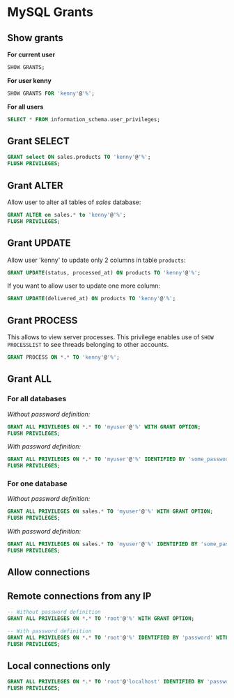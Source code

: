 # MySQL Grants

## Show grants

**For current user**

```sql
SHOW GRANTS;
```

**For user kenny**

```sql
SHOW GRANTS FOR 'kenny'@'%';
```

**For all users**

```sql
SELECT * FROM information_schema.user_privileges;
```

## Grant SELECT

```sql
GRANT select ON sales.products TO 'kenny'@'%';
FLUSH PRIVILEGES;
```

## Grant ALTER

Allow user to alter all tables of *sales* database:

```sql
GRANT ALTER on sales.* to 'kenny'@'%';
FLUSH PRIVILEGES;
```

## Grant UPDATE

Allow user 'kenny' to update only 2 columns in table `products`:

```sql
GRANT UPDATE(status, processed_at) ON products TO 'kenny'@'%';
```

If you want to allow user to update one more column:

```sql
GRANT UPDATE(delivered_at) ON products TO 'kenny'@'%';
```

## Grant PROCESS

This allows to view server processes. This privilege enables use of `SHOW PROCESSLIST` 
to see threads belonging to other accounts.

```sql
GRANT PROCESS ON *.* TO 'kenny'@'%';
```

## Grant ALL

### For all databases

*Without password definition:*

```sql
GRANT ALL PRIVILEGES ON *.* TO 'myuser'@'%' WITH GRANT OPTION;
FLUSH PRIVILEGES;
```

*With password definition:*

```sql
GRANT ALL PRIVILEGES ON *.* TO 'myuser'@'%' IDENTIFIED BY 'some_password' WITH GRANT OPTION;
FLUSH PRIVILEGES;
```

### For one database

*Without password definition:*

```sql
GRANT ALL PRIVILEGES ON sales.* TO 'myuser'@'%' WITH GRANT OPTION;
FLUSH PRIVILEGES;
```

*With password definition:*

```sql
GRANT ALL PRIVILEGES ON sales.* TO 'myuser'@'%' IDENTIFIED BY 'some_password' WITH GRANT OPTION;
FLUSH PRIVILEGES;
```

## Allow connections

## Remote connections from any IP

```sql
-- Without password definition
GRANT ALL PRIVILEGES ON *.* TO 'root'@'%' WITH GRANT OPTION;

-- With password definition
GRANT ALL PRIVILEGES ON *.* TO 'root'@'%' IDENTIFIED BY 'password' WITH GRANT OPTION;
FLUSH PRIVILEGES;
```

## Local connections only

```sql
GRANT ALL PRIVILEGES ON *.* TO 'root'@'localhost' IDENTIFIED BY 'password' WITH GRANT OPTION;
FLUSH PRIVILEGES;
```
